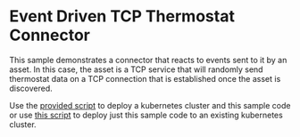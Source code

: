 # Event Driven TCP Thermostat Connector

This sample demonstrates a connector that reacts to events sent to it by an asset. In this case, the asset is a TCP service that will randomly send thermostat data on a TCP connection that is established once the asset is discovered.

Use the [provided script](./setup-cluster.sh) to deploy a kubernetes cluster and this sample code or use [this script](./deploy-connector-and-asset.sh) to deploy just this sample code to an existing kubernetes cluster.